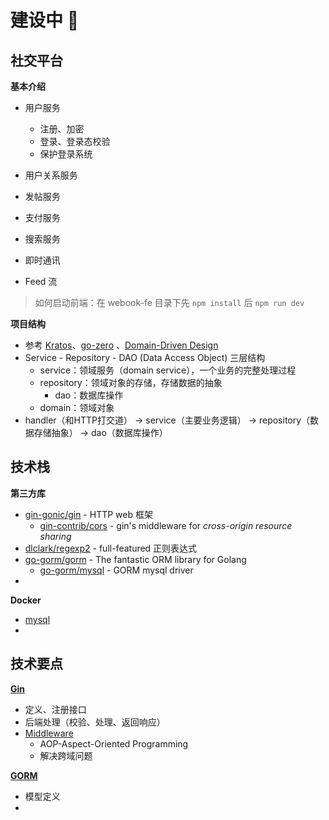 # 建设中 🔨

## 社交平台

**基本介绍**

* 用户服务
  * 注册、加密
  * 登录、登录态校验  
  * 保护登录系统

* 用户关系服务
* 发帖服务
* 支付服务
* 搜索服务
* 即时通讯
* Feed 流

> 如何启动前端：在 webook-fe 目录下先 `npm install` 后 `npm run dev`

**项目结构**

* 参考 [Kratos](https://go-kratos.dev/)、[go-zero](https://go-zero.dev/) 、[Domain-Driven Design](https://zhuanlan.zhihu.com/p/91525839)
* Service - Repository - DAO (Data Access Object) 三层结构 
  * service：领域服务（domain service），一个业务的完整处理过程
  * repository：领域对象的存储，存储数据的抽象
    * dao：数据库操作
  * domain：领域对象
* handler（和HTTP打交道） → service（主要业务逻辑） → repository（数据存储抽象） → dao（数据库操作）

## 技术栈

**第三方库**

* [gin-gonic/gin](https://github.com/gin-gonic/gin) - HTTP web 框架
  * [gin-contrib/cors](https://github.com/gin-contrib/cors) -  gin's middleware for *cross-origin resource sharing*
* [dlclark/regexp2](https://github.com/dlclark/regexp2) - full-featured 正则表达式
* [go-gorm/gorm](https://github.com/go-gorm/gorm) - The fantastic ORM library for Golang
  * [go-gorm/mysql](https://github.com/go-gorm/mysql) - GORM mysql driver
* 

**Docker**

* [mysql](https://hub.docker.com/_/mysql)
* 

## 技术要点

**[Gin](https://gin-gonic.com/zh-cn/docs/)**

* 定义、注册接口
* 后端处理（校验、处理、返回响应）
* [Middleware](https://github.com/gin-gonic/contrib)
  * AOP-Aspect-Oriented Programming
  * 解决跨域问题

**[GORM](https://gorm.io/zh_CN/)** 

* 模型定义
* 